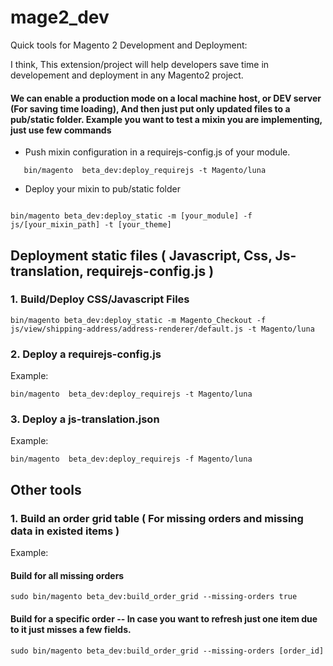 # mage2_dev
Quick tools for Magento 2 Development and Deployment:

I think, This extension/project will help developers save time in developement and deployment in any Magento2 project.

#### We can enable a production mode on a local machine host, or DEV server (For saving time loading), And then just put only updated files to a pub/static folder. Example you want to test a mixin you are implementing, just use few commands
- Push mixin configuration in a requirejs-config.js of your module.
```
   bin/magento  beta_dev:deploy_requirejs -t Magento/luna
```
- Deploy your mixin to pub/static folder
```

bin/magento beta_dev:deploy_static -m [your_module] -f js/[your_mixin_path] -t [your_theme]

```

## Deployment static files ( Javascript, Css, Js-translation, requirejs-config.js )
### 1. Build/Deploy CSS/Javascript Files
```
bin/magento beta_dev:deploy_static -m Magento_Checkout -f js/view/shipping-address/address-renderer/default.js -t Magento/luna
```

### 2. Deploy a requirejs-config.js 
Example:
```
bin/magento  beta_dev:deploy_requirejs -t Magento/luna
```

### 3. Deploy a js-translation.json 
Example:
```
bin/magento  beta_dev:deploy_requirejs -f Magento/luna
```

## Other tools

### 1. Build an order grid table ( For missing orders and missing data in existed items ) 
Example:
#### Build for all missing orders 
```
sudo bin/magento beta_dev:build_order_grid --missing-orders true

```
#### Build for a specific order -- In case you want to refresh just one item due to it just misses a few fields. 

```
sudo bin/magento beta_dev:build_order_grid --missing-orders [order_id]

```
